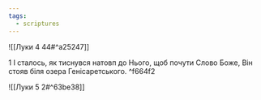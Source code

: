 ```yaml
---
tags:
  - scriptures
---
```


![[Луки 4 44#^a25247]]

1 І сталось, як тиснувся натовп до Нього, щоб почути Слово Боже, Він стояв біля озера Генісаретського. ^f664f2

![[Луки 5 2#^63be38]]